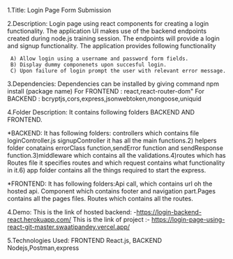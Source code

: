 1.Title: Login Page Form Submission

2.Description:  Login page using react components for creating a login functionality. The application UI makes use of the backend endpoints created during node.js training session. The endpoints will provide a login and signup functionality. The application provides following functionality

     A) Allow login using a username and password form fields.
     B) Display dummy componenets upon succesful login.
     C) Upon failure of login prompt the user with relevant error message.

3.Dependencies: Dependencies can be installed by giving command npm install (package name)
              For FRONTEND : react,react-router-dom"
              For BACKEND  :  bcryptjs,cors,express,jsonwebtoken,mongoose,uniquid
    

4.Folder Description: It contains following folders BACKEND AND FRONTEND. 

*BACKEND: It has following folders: controllers which contains file loginController.js signupController it has all the main functions.2) helpers folder conatains errorClass function,sendError function and sendResponse function.3)middleware which contains all the validations.4)routes which has Routes file it specifies routes and which request contains what functionality in it.6) app folder contains all the things required to start the express.

*FRONTEND: It has following folders:Api call, which contains url oh the hosted api. Component which contains footer and navigation part.Pages contains all the pages files. Routes which contains all the routes.


4.Demo: This is the link of hosted backend: -https://login-backend-react.herokuapp.com/
        This is the link of project       :- https://login-page-using-react-git-master.swaatipandey.vercel.app/

5.Technologies Used: FRONTEND   React.js,
                     BACKEND   Nodejs,Postman,express
